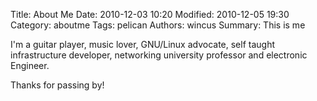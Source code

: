 Title: About Me
Date: 2010-12-03 10:20
Modified: 2010-12-05 19:30
Category: aboutme
Tags: pelican
Authors: wincus
Summary: This is me

I'm a guitar player, music lover, GNU/Linux advocate, self taught infrastructure developer, networking university professor and electronic Engineer.

Thanks for passing by!
